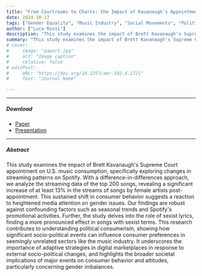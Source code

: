 ```yaml
---
title: "From Courtrooms to Charts: the Impact of Kavanaugh's Appointment on Music Consumption" 
date: 2024-10-17
tags: ["Gender Equality", "Music Industry", "Social Movements", "Political Consumerism"]
author: ["Luca Rossi"]
description: "This study examines the impact of Brett Kavanaugh's Supreme Court appointment on U.S. music consumption, specifically exploring changes in streaming patterns on Spotify." 
summary: "This study examines the impact of Brett Kavanaugh's Supreme Court appointment on U.S. music consumption, specifically exploring changes in streaming patterns on Spotify." 
# cover:
#     image: "paper1.jpg"
#     alt: "Image caption"
#     relative: false
# editPost:
#     URL: "https://doi.org/10.1257/aer.102.4.1721"
#     Text: "Journal Name"

---
```


---

##### Download

+ [Paper](https://lrossi95.github.io/papers/paper1/JMP.pdf)
+ [Presentation](https://lrossi95.github.io/papers/paper1/kavanaugh_slides.pdf)

---

##### Abstract

This study examines the impact of Brett Kavanaugh's Supreme Court appointment on U.S. music consumption, specifically exploring changes in streaming patterns on Spotify. With a difference-in-differences approach, we analyze the streaming data of the top 200 songs, revealing a significant increase of at least 13\% in the streams of songs by female artists post-appointment. This sustained shift in consumer behavior suggests a reaction to heightened media attention on gender issues. Our findings are robust against confounding factors such as seasonal trends and Spotify's promotional activities. Further, the study delves into the role of sexist lyrics, finding a more pronounced effect in songs with sexist terms. This research contributes to understanding political consumerism, showing how significant socio-political events can influence consumer preferences in seemingly unrelated sectors like the music industry. It underscores the importance of adaptive strategies in digital marketplaces in response to external socio-political changes, and highlights the broader societal implications of major events on consumer behavior and attitudes, particularly concerning gender imbalances.

<!-- ---

##### Figure X: Figure caption

![](paper1.png)

--- -->

<!-- ##### Citation

Author. Year. "Title." *Journal* Volume (Issue): First page–Last page. https://doi.org/paper_doi.

```BibTeX
@article{AAYY,
author = {Author},
doi = {paper_doi},
journal = {Journal},
number = {Issue},
pages = {XXX--YYY},
title ={Title},
volume = {Volume},
year = {Year}}
```

---

##### Related material

+ [Presentation slides](presentation1.pdf)
+ [Dissertation title](https://escholarship.org/uc/item/7jr3m96r) – PhD dissertation on which this paper is based.
+ [Column title](https://cep.lse.ac.uk/pubs/download/cp365.pdf) – Nontechnical column describing the paper.
 -->
